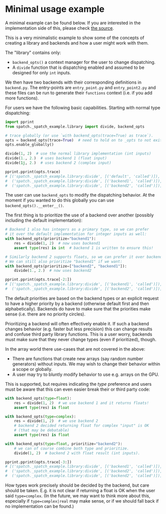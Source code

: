 # Minimal usage example

A minimal example can be found below.  If you are interested in the
implementation side of this, please check
[the source](https://github.com/scientific-python/spatch/spatch/_spatch_example).

This is a very minimalistic example to show some of the concepts of
creating a library and backends and how a user might work with them.

The "library" contains only:
* `backend_opts()` a context manager for the user to change dispatching.
* A `divide` function that is dispatching enabled and assumed to be
  designed for only `int` inputs.

We then have two backends with their corresponding definitions in `backend.py`.
The entry-points are `entry_point.py` and `entry_point2.py` and these files
can be run to generate their `functions` context (i.e. if you add more functions).

For users we have the following basic capabilities.  Starting with normal
type dispatching:

```python
import pprint
from spatch._spatch_example.library import divide, backend_opts

# trace globally (or use `with backend_opts(trace=True) as trace`).
opts = backend_opts(trace=True)  # need to hold on to _opts to not exit
opts.enable_globally()

divide(1, 2)  # use the normal library implementation (int inputs)
divide(1., 2.)  # uses backend 1 (float input)
divide(1j, 2.)  # uses backend 2 (complex input)

pprint.pprint(opts.trace)
# [('spatch._spatch_example.library:divide', [('default', 'called')]),
#  ('spatch._spatch_example.library:divide', [('backend1', 'called')]),
#  ('spatch._spatch_example.library:divide', [('backend2', 'called')])]
```

The user can use `backend_opts` to modify the dispatching behavior.  At the moment
if you wanted to do this globally you can use `backend_opts().__enter__()`.

The first thing is to prioritize the use of a backend over another (possibly
including the default implementation):
```python
# Backend 1 also has integers as a primary type, so we can prefer
# it over the default implementation for integer inputs as well:
with backend_opts(prioritize="backend1"):
    res = divide(1, 2)  # now uses backend1
    assert type(res) is int  # backend 1 is written to ensure this!

# Similarly backend 2 supports floats, so we can prefer it over backend 1.
# We can still also prioritize "backend1" if we want:
with backend_opts(prioritize=["backend2", "backend1"]):
    divide(1., 2.)  # now uses backend2

pprint.pprint(opts.trace[-2:])
# [('spatch._spatch_example.library:divide', [('backend1', 'called')]),
#  ('spatch._spatch_example.library:divide', [('backend2', 'called')])] 
```
The default priorities are based on the backend types or an explicit request to have
a higher priority by a backend (otherwise default first and then alphabetically).
Backends do have to make sure that the priorities make sense (i.e. there are no
priority circles).

Prioritizing a backend will often effectively enable it.  If such a backend changes
behavior (e.g. faster but less precision) this can change results and confuse third
party library functions.
This is a user worry, backends must make sure that they never change types (even if
prioritized), though.

In the array world there use-cases that are not covered in the above:
* There are functions that create new arrays (say random number generators)
  without inputs.  We may wish to change their behavior within a scope or
  globally.
* A user may try to bluntly modify behavior to use e.g. arrays on the GPU.

This is supported, but requires indicating the _type_ preference and users
must be aware that this can even easier break their or third party code:
```python
with backend_opts(type=float):
    res = divide(1, 2)  # we use backend 1 and it returns floats!
    assert type(res) is float

with backend_opts(type=complex):
    res = divide(1, 2)  # we use backend 2
    # backend 2 decided returning float for complex "input" is OK
    # (that may be debatable)
    assert type(res) is float

with backend_opts(type=float, prioritize="backend2"):
    # we can of course combine both type and prioritize.
    divide(1, 2)  # backend 2 with float result (int inputs).

pprint.pprint(opts.trace[-3:])
# [('spatch._spatch_example.library:divide', [('backend1', 'called')]),
#  ('spatch._spatch_example.library:divide', [('backend2', 'called')]),
#  ('spatch._spatch_example.library:divide', [('backend2', 'called')])]
```
How types work precisely should be decided by the backend, but care should be taken.
E.g. it is not clear if returning a float is OK when the user said `type=complex`.
(In the future, we may want to think more about this, especially if `type=complex|real`
may make sense, or if we should fall back if no implementation can be found.)